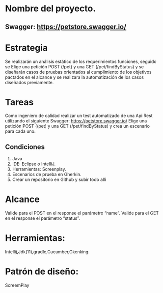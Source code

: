 # Nombre del proyecto.
## Swagger: https://petstore.swagger.io/

# Estrategia
Se realizarán un análisis estático de los requerimientos funciones, seguido se  Elige una petición POST (/pet) y una GET (/pet/findByStatus) y se diseñarán casos de pruebas orientados al cumplimiento de los objetivos pactados en el alcance y se realizara la automatización de los casos diseñados previamente.

# Tareas
Como ingeniero de calidad realizar un test automatizado de una Api Rest utilizando el siguiente Swagger: https://petstore.swagger.io/
Elige una petición POST (/pet) y una GET (/pet/findByStatus) y crea un escenario para cada uno.

## Condiciones
1.  Java
2.  IDE: Eclipse o IntelliJ.
3.   Herramientas: Screenplay.
4.  Escenarios de prueba en Gherkin.
5.   Crear un repositorio en Github y subir todo allí

	  
# Alcance

Valide para el POST en el response el parámetro “name”.
Valide para el GET en el response el parámetro “status”.
# Herramientas:

Intellij,Jdk(11),gradle,Cucumber,Gkenking

# Patrón de diseño:

ScreemPlay